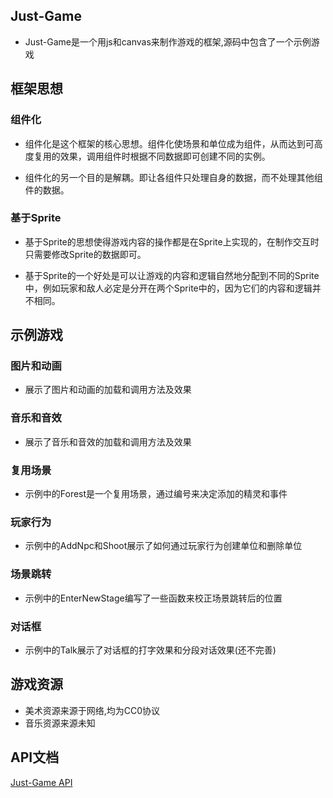 ## Just-Game

   * Just-Game是一个用js和canvas来制作游戏的框架,源码中包含了一个示例游戏

## 框架思想

  ### 组件化

   * 组件化是这个框架的核心思想。组件化使场景和单位成为组件，从而达到可高度复用的效果，调用组件时根据不同数据即可创建不同的实例。

   * 组件化的另一个目的是解耦。即让各组件只处理自身的数据，而不处理其他组件的数据。

  ### 基于Sprite

   * 基于Sprite的思想使得游戏内容的操作都是在Sprite上实现的，在制作交互时只需要修改Sprite的数据即可。  

   * 基于Sprite的一个好处是可以让游戏的内容和逻辑自然地分配到不同的Sprite中，例如玩家和敌人必定是分开在两个Sprite中的，因为它们的内容和逻辑并不相同。

## 示例游戏

  ### 图片和动画

   * 展示了图片和动画的加载和调用方法及效果

  ### 音乐和音效

   * 展示了音乐和音效的加载和调用方法及效果

  ### 复用场景

   * 示例中的Forest是一个复用场景，通过编号来决定添加的精灵和事件

  ### 玩家行为

   * 示例中的AddNpc和Shoot展示了如何通过玩家行为创建单位和删除单位

  ### 场景跳转

   * 示例中的EnterNewStage编写了一些函数来校正场景跳转后的位置

  ### 对话框

   * 示例中的Talk展示了对话框的打字效果和分段对话效果(还不完善)

## 游戏资源

   * 美术资源来源于网络,均为CC0协议
   * 音乐资源来源未知

## API文档

   [Just-Game API](https://www.yuque.com/books/share/662514e0-513d-44b6-9f95-343b279351b8?#)
